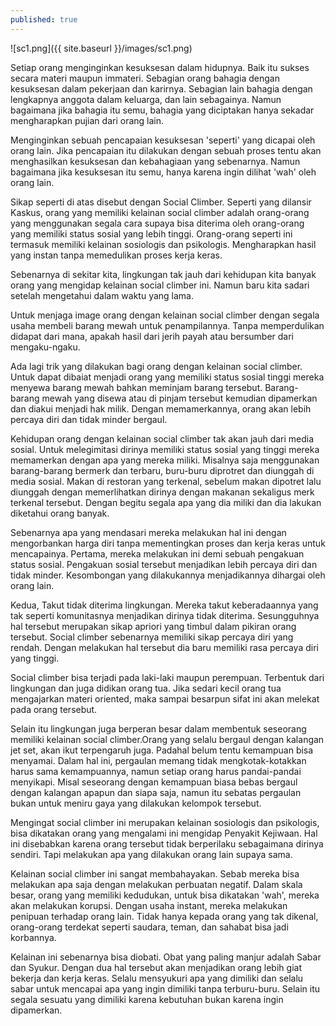 ```yaml
---
published: true
---
```

![sc1.png]({{ site.baseurl }}/images/sc1.png)

Setiap orang menginginkan kesuksesan dalam hidupnya. Baik itu sukses secara materi maupun immateri. Sebagian orang bahagia dengan kesuksesan dalam pekerjaan dan karirnya. Sebagian lain bahagia dengan lengkapnya anggota dalam keluarga, dan lain sebagainya. Namun bagaimana jika bahagia itu semu, bahagia yang diciptakan hanya sekadar mengharapkan pujian dari orang lain.

Menginginkan sebuah pencapaian kesuksesan 'seperti' yang dicapai oleh orang lain. Jika pencapaian itu dilakukan dengan sebuah proses tentu akan menghasilkan kesuksesan dan kebahagiaan yang sebenarnya. Namun bagaimana jika kesuksesan itu semu, hanya karena ingin dilihat 'wah' oleh orang lain.

Sikap seperti di atas disebut dengan Social Climber. Seperti yang dilansir Kaskus, orang yang memiliki kelainan social climber adalah orang-orang yang menggunakan segala cara supaya bisa diterima oleh orang-orang yang memiliki status sosial yang lebih tinggi. Orang-orang seperti ini termasuk memiliki kelainan sosiologis dan psikologis. Mengharapkan hasil yang instan tanpa memedulikan proses kerja keras.

Sebenarnya di sekitar kita, lingkungan tak jauh dari kehidupan kita banyak orang yang mengidap kelainan social climber ini. Namun baru kita sadari setelah mengetahui dalam waktu yang lama.

Untuk menjaga image orang dengan kelainan social climber dengan segala usaha membeli barang mewah untuk penampilannya. Tanpa memperdulikan didapat dari mana, apakah hasil dari jerih payah atau bersumber dari mengaku-ngaku.

Ada lagi trik yang dilakukan bagi orang dengan kelainan social climber. Untuk dapat dibaiat menjadi orang yang memiliki status sosial tinggi mereka menyewa barang mewah bahkan meminjam barang tersebut. Barang-barang mewah yang disewa atau di pinjam tersebut kemudian dipamerkan dan diakui menjadi hak milik. Dengan memamerkannya, orang akan lebih percaya diri dan tidak minder bergaul.

Kehidupan orang dengan kelainan social climber tak akan jauh dari media sosial. Untuk melegimitasi dirinya memiliki status sosial yang tinggi mereka memamerkan dengan apa yang mereka miliki. Misalnya saja menggunakan barang-barang bermerk dan terbaru, buru-buru diprotret dan diunggah di media sosial. Makan di restoran yang terkenal, sebelum makan dipotret lalu diunggah dengan memerlihatkan dirinya dengan makanan sekaligus merk terkenal tersebut. Dengan begitu segala apa yang dia miliki dan dia lakukan diketahui orang banyak.

Sebenarnya apa yang mendasari mereka melakukan hal ini dengan mengorbankan harga diri tanpa mementingkan proses dan kerja keras untuk mencapainya. Pertama, mereka melakukan ini demi sebuah pengakuan status sosial. Pengakuan sosial tersebut menjadikan lebih percaya diri dan tidak minder. Kesombongan yang dilakukannya menjadikannya dihargai oleh orang lain.

Kedua, Takut tidak diterima lingkungan. Mereka takut keberadaannya yang tak seperti komunitasnya menjadikan dirinya tidak diterima. Sesungguhnya hal tersebut merupakan sikap apriori yang timbul dalam pikiran orang tersebut. Social climber sebenarnya memiliki sikap percaya diri yang rendah. Dengan melakukan hal tersebut dia baru memiliki rasa percaya diri yang tinggi.

Social climber bisa terjadi pada laki-laki maupun perempuan. Terbentuk dari lingkungan dan juga didikan orang tua. Jika sedari kecil orang tua mengajarkan materi oriented, maka sampai besarpun sifat ini akan melekat pada orang tersebut.

Selain itu lingkungan juga berperan besar dalam membentuk seseorang memiliki kelainan social climber.Orang yang selalu bergaul dengan kalangan jet set, akan ikut terpengaruh juga. Padahal belum tentu kemampuan bisa menyamai. Dalam hal ini, pergaulan memang tidak mengkotak-kotakkan harus sama kemampuannya, namun setiap orang harus pandai-pandai menyikapi. Misal seseorang dengan kemampuan biasa bebas bergaul dengan kalangan apapun dan siapa saja, namun itu sebatas pergaulan bukan untuk meniru gaya yang dilakukan kelompok tersebut.

Mengingat social climber ini merupakan kelainan sosiologis dan psikologis, bisa dikatakan orang yang mengalami ini mengidap Penyakit Kejiwaan. Hal ini disebabkan karena orang tersebut tidak berperilaku sebagaimana dirinya sendiri. Tapi melakukan apa yang dilakukan orang lain supaya sama.

Kelainan social climber  ini sangat membahayakan. Sebab mereka bisa melakukan apa saja dengan melakukan perbuatan negatif. Dalam skala besar, orang yang memiliki kedudukan, untuk bisa dikatakan 'wah', mereka akan melakukan korupsi. Dengan usaha instant, mereka melakukan penipuan terhadap orang lain. Tidak hanya kepada orang yang tak dikenal, orang-orang terdekat seperti saudara, teman, dan sahabat bisa jadi korbannya.

Kelainan ini sebenarnya bisa diobati. Obat yang paling manjur adalah Sabar dan Syukur. Dengan dua hal tersebut akan menjadikan orang lebih giat bekerja dan kerja keras. Selalu mensyukuri apa yang dimiliki dan selalu sabar untuk mencapai apa yang ingin dimiliki tanpa terburu-buru. Selain itu segala sesuatu yang dimiliki karena kebutuhan bukan karena ingin dipamerkan.
